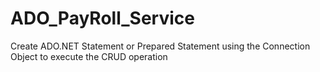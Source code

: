# ADO_PayRoll_Service
Create ADO.NET Statement or Prepared Statement using the Connection Object to execute the CRUD operation
